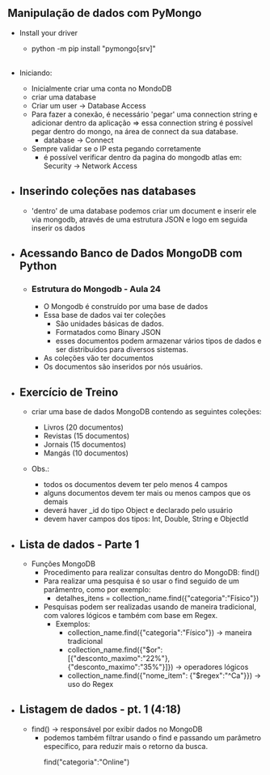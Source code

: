## Manipulação de dados com PyMongo

- Install your driver
    - python -m pip install "pymongo[srv]"
<br><br>
- Iniciando:
    - Inicialmente criar uma conta no MondoDB
    - criar uma database
    - Criar um user -> Database Access
    - Para fazer a conexão, é necessário 'pegar' uma connection string e adicionar dentro da aplicação => essa connection string é possível pegar dentro do mongo, na área de connect da sua database.
        - database -> Connect
    - Sempre validar se o IP esta pegando corretamente
        - é possível verificar dentro da pagina do mongodb atlas em: Security -> Network Access


- ## Inserindo coleções nas databases
    - 'dentro' de uma database podemos criar um document e inserir ele via mongodb, através de uma estrutura JSON e logo em seguida inserir os dados 


- ## Acessando Banco de Dados MongoDB com Python
    - ### Estrutura do Mongodb - Aula 24
        - O Mongodb é construído por uma base de dados
        - Essa base de dados vai ter coleções
            - São unidades básicas de dados. 
            - Formatados como Binary JSON
            - esses documentos podem armazenar vários tipos de dados e ser distribuídos para diversos sistemas.
        - As coleções vão ter documentos
        - Os documentos são inseridos por nós usuários.


- ## Exercício de Treino
  - criar uma base de dados MongoDB contendo as seguintes coleções: 
    - Livros (20 documentos)
    - Revistas (15 documentos)
    - Jornais (15 documentos)
    - Mangás (10 documentos)

  - Obs.: 
    - todos os documentos devem ter pelo menos 4 campos
    - alguns documentos devem ter mais ou menos campos que os demais
    - deverá haver _id do tipo Object e declarado pelo usuário
    - devem haver campos dos tipos: Int, Double, String e ObjectId

- ## Lista de dados - Parte 1
    - Funções MongoDB
        - Procedimento para realizar consultas dentro do MongoDB: find()
        - Para realizar uma pesquisa é so usar o find seguido de um parâmentro, como por exemplo: 
            - detalhes_itens = collection_name.find({"categoria":"Físico"})
        - Pesquisas podem ser realizadas usando de maneira tradicional, com valores lógicos e também com base em Regex.
            - Exemplos:
                - collection_name.find({"categoria":"Físico"}) -> maneira tradicional
                - collection_name.find({"$or": [{"desconto_maximo":"22%"},{"desconto_maximo":"35%"}]}) -> operadores lógicos
                - collection_name.find({"nome_item": {"$regex":"^Ca"}}) -> uso do Regex

- ## Listagem de dados - pt. 1 (4:18)
  - find() -> responsável por exibir dados no MongoDB
    - podemos também filtrar usando o find e passando um parâmetro específico, para reduzir mais o retorno da busca.
      > 
        find("categoria":"Online")